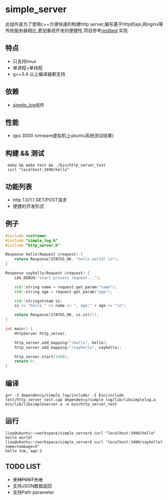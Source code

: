 simple_server
=============
此组件是为了使用c++方便快速的构建http server,编写基于http的api,和nginx等传统服务器相比,更加重视开发的便捷性,项目参考[restbed](https://bitbucket.org/Corvusoft/restbed/overview) 实现
## 特点
* 只支持linux
* 单进程+单线程
* g++3.4 以上编译器都支持

## 依赖
 * [simple_log](https://github.com/hongliuliao/simple_log)组件

## 性能
 * qps 3000 (vmware虚拟机上ubuntu系统测试结果)

## 构建 && 测试
```
 make && make test && ./bin/http_server_test 
 curl "localhost:3490/hello"
```

## 功能列表
  * http 1.0/1.1 GET/POST请求
  * 便捷的开发形式

## 例子
```c++
#include <sstream>
#include "simple_log.h"
#include "http_server.h"

Response hello(Request &request) {
	return Response(STATUS_OK, "hello world! \n");
}

Response sayhello(Request &request) {
	LOG_DEBUG("start process request...");

	std::string name = request.get_param("name");
	std::string age = request.get_param("age");

	std::stringstream ss;
	ss << "hello " << name << ", age:" + age << "\n";

	return Response(STATUS_OK, ss.str());
}

int main() {
	HttpServer http_server;

	http_server.add_mapping("/hello", hello);
	http_server.add_mapping("/sayhello", sayhello);

	http_server.start(3490);
	return 0;
}

```

## 编译
```
g++ -I dependency/simple_log/include/ -I bin/include test/http_server_test.cpp dependency/simple_log/lib/libsimplelog.a bin/lib/libsimpleserver.a -o bin/http_server_test
```

## 运行
```
liao@ubuntu:~/workspace/simple_server$ curl "localhost:3490/hello"
hello world! 
liao@ubuntu:~/workspace/simple_server$ curl "localhost:3490/sayhello?name=tom&age=3"
hello tom, age:3
```

## TODO LIST
  * ~~支持POST方法~~
  * 支持JSON数据返回
  * 支持Path parameter

